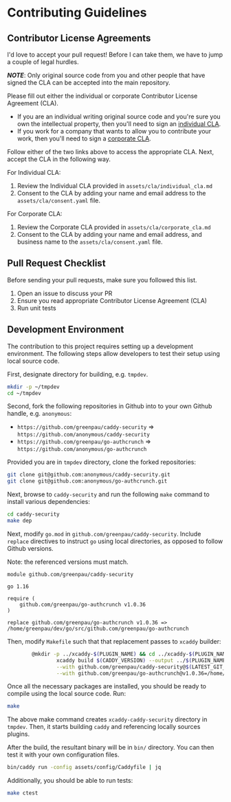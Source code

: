 # Contributing Guidelines

## Contributor License Agreements

I'd love to accept your pull request! Before I can take them, we have to jump a
couple of legal hurdles.

***NOTE***: Only original source code from you and other people that have
signed the CLA can be accepted into the main repository.

Please fill out either the individual or corporate Contributor License Agreement (CLA).
* If you are an individual writing original source code and you're sure you own the
  intellectual property, then you'll need to sign an [individual CLA](/assets/cla/individual_cla.md).
* If you work for a company that wants to allow you to contribute your work, then
  you'll need to sign a [corporate CLA](/assets/cla/corporate_cla.md).

Follow either of the two links above to access the appropriate CLA. Next,
accept the CLA in the following way.

For Individual CLA:
1. Review the Individual CLA provided in `assets/cla/individual_cla.md`
2. Consent to the CLA by adding your name and email address to
  the `assets/cla/consent.yaml` file.

For Corporate CLA:
1. Review the Corporate CLA provided in `assets/cla/corporate_cla.md`
2. Consent to the CLA by adding your name and email address, and business
  name to the `assets/cla/consent.yaml` file.

## Pull Request Checklist

Before sending your pull requests, make sure you followed this list.

1. Open an issue to discuss your PR
2. Ensure you read appropriate Contributor License Agreement (CLA)
3. Run unit tests

## Development Environment

The contribution to this project requires setting up a development
environment. The following steps allow developers to test their
setup using local source code.

First, designate directory for building, e.g. `tmpdev`.

```bash
mkdir -p ~/tmpdev
cd ~/tmpdev
```

Second, fork the following repositories in Github into to your own Github
handle, e.g. `anonymous`:

* `https://github.com/greenpau/caddy-security` => `https://github.com/anonymous/caddy-security`
* `https://github.com/greenpau/go-authcrunch` => `https://github.com/anonymous/go-authcrunch`

Provided you are in `tmpdev` directory, clone the forked repositories:

```bash
git clone git@github.com:anonymous/caddy-security.git
git clone git@github.com:anonymous/go-authcrunch.git
```

Next, browse to `caddy-security` and run the following `make` command to install
various dependencies:

```bash
cd caddy-security
make dep
```

Next, modify `go.mod` in `github.com/greenpau/caddy-security`. Include
`replace` directives to instruct `go` using local directories, as opposed
to follow Github versions.

Note: the referenced versions must match.

```
module github.com/greenpau/caddy-security

go 1.16

require (
    github.com/greenpau/go-authcrunch v1.0.36
)

replace github.com/greenpau/go-authcrunch v1.0.36 => /home/greenpau/dev/go/src/github.com/greenpau/go-authcrunch
```

Then, modify `Makefile` such that that replacement passes to `xcaddy` builder:

```bash
        @mkdir -p ../xcaddy-$(PLUGIN_NAME) && cd ../xcaddy-$(PLUGIN_NAME) && \
                xcaddy build $(CADDY_VERSION) --output ../$(PLUGIN_NAME)/bin/caddy \
                --with github.com/greenpau/caddy-security@$(LATEST_GIT_COMMIT)=$(BUILD_DIR) \
                --with github.com/greenpau/go-authcrunch@v1.0.36=/home/greenpau/dev/go/src/github.com/greenpau/go-authcrunch
```

Once all the necessary packages are installed, you should be ready to compile
using the local source code. Run:

```bash
make
```

The above make command creates `xcaddy-caddy-security` directory in `tmpdev`.
Then, it starts building `caddy` and referencing locally sources plugins.

After the build, the resultant binary will be in `bin/` directory.
You can then test it with your own configuration files.

```bash
bin/caddy run -config assets/config/Caddyfile | jq
```

Additionally, you should be able to run tests:

```bash
make ctest
```

